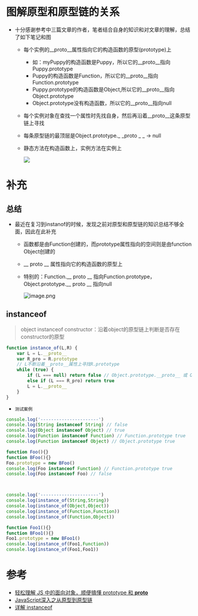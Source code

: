 # 图解原型和原型链的关系
- 十分感谢参考中三篇文章的作者，笔者结合自身的知识和对文章的理解，总结了如下笔记和图
  - 每个实例的__proto__属性指向它的构造函数的原型(prototype)上
    - 如：myPuppy的构造函数是Puppy，所以它的__proto__指向Puppy.prototype
    -  Puppy的构造函数是Function，所以它的__proto__指向Function.prototype
    -  Puppy.prototype的构造函数是Object,所以它的__proto__指向Object.prototype
    -  Object.prototype没有构造函数，所以它的__proto__指向null
  - 每个实例对象在查找一个属性时先找自身，然后再沿着__proto__这条原型链上寻找
  - 每条原型链的最顶层是Object.prototype._ _proto _ _ -> null
  - 静态方法在构造函数上，实例方法在实例上

    ![](https://p3-juejin.byteimg.com/tos-cn-i-k3u1fbpfcp/4edf0e5d86dd4f5e8adec532cd567638~tplv-k3u1fbpfcp-zoom-1.image)
# 补充
## 总结
- 最近在复习到instanof的时候，发现之前对原型和原型链的知识总结不够全面，因此在此补充
  - 函数都是由Function创建的，而prototype属性指向的空间则是由function Object创建的
  - __ proto __ 属性指向它的构造函数的原型上
  - 特别的：Function.__ proto __ 指向Function.prototype，Object.prototype.__ proto __ 指向null

    ![image.png](https://p6-juejin.byteimg.com/tos-cn-i-k3u1fbpfcp/8c33541ed23f40ab980db20d30f452a0~tplv-k3u1fbpfcp-watermark.image)
## instanceof
> object instanceof constructor：沿着object的原型链上判断是否存在constructor的原型
```javascript 
function instance_of(L,R) {
    var L = L.__proto__
    var R_pro = R.prototype
    // L不断沿着__proto__属性上寻找R.prototype
    while (true) {
        if (L === null) return false // Object.prototype.__proto__ 或 Object.create(null)
        else if (L === R_pro) return true
        L = L.__proto__
    }
}
```
- `测试案例`
```javascript
console.log('----------------------')
console.log(String instanceof String) // false
console.log(Object instanceof Object) // true
console.log(Function instanceof Function) // Function.prototype true
console.log(Function instanceof Object) // Object.prototype true

function Foo(){} 
function BFoo(){} 
Foo.prototype = new BFoo()
console.log(Foo instanceof Function) // Function.prototype true
console.log(Foo instanceof Foo) // false



console.log('----------------------')
console.log(instance_of(String,String))
console.log(instance_of(Object,Object))
console.log(instance_of(Function,Function))
console.log(instance_of(Function,Object))

function Foo1(){} 
function BFoo1(){} 
Foo1.prototype = new BFoo1()
console.log(instance_of(Foo1,Function))
console.log(instance_of(Foo1,Foo1))
```
# 参考
- [轻松理解 JS 中的面向对象，顺便搞懂 prototype 和 __proto__](https://blog.csdn.net/qq_47008195/article/details/108569167)
- [JavaScript深入之从原型到原型链](https://github.com/mqyqingfeng/Blog/issues/2)
- [详解 instanceof](https://github.com/amandakelake/blog/issues/36)
